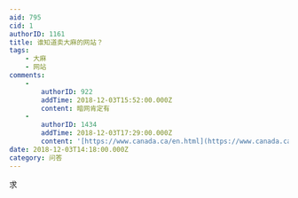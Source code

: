 ```yaml
---
aid: 795
cid: 1
authorID: 1161
title: 谁知道卖大麻的网站？
tags:
    - 大麻
    - 网站
comments:
    -
        authorID: 922
        addTime: 2018-12-03T15:52:00.000Z
        content: 暗网肯定有
    -
        authorID: 1434
        addTime: 2018-12-03T17:29:00.000Z
        content: '[https://www.canada.ca/en.html](https://www.canada.ca/en.html)'
date: 2018-12-03T14:18:00.000Z
category: 问答
---
```


求
